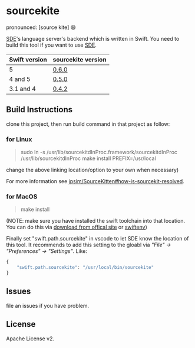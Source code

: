# sourcekite

pronounced: [source kite] :smile:

[SDE](https://github.com/jinmingjian/sde)'s language server's backend which is written in Swift. You need to build this tool if you want to use [SDE](https://github.com/jinmingjian/sde).

| Swift version | sourcekite version                                                |
| ------------- | ----------------------------------------------------------------- |
| 5             | [0.6.0](https://github.com/vknabel/sourcekite/releases/tag/0.6.0) |
| 4 and 5       | [0.5.0](https://github.com/vknabel/sourcekite/releases/tag/0.5.0) |
| 3.1 and 4     | [0.4.2](https://github.com/vknabel/sourcekite/releases/tag/0.4.2) |

## Build Instructions

clone this project, then run build command in that project as follow:

### for Linux

> sudo ln -s /usr/lib/sourcekitdInProc.framework/sourcekitdInProc /usr/lib/sourcekitdInProc
> make install PREFIX=/usr/local

change the above linking location/option to your own when necessary)

For more information see [jpsim/SourceKitten#how-is-sourcekit-resolved](https://github.com/jpsim/SourceKitten#how-is-sourcekit-resolved).

### for MacOS

> make install

(NOTE: make sure you have installed the swift toolchain into that location. You can do this via [download from offical site](https://swift.org/download/#snapshots) or [swiftenv](https://swiftenv.fuller.li))

Finally set "swift.path.sourcekite" in vscode to let SDE know the location of this tool. It recommends to add this setting to the gloabl via _"File" -> "Preferences" -> "Settings"_. Like:

```javascript
{
    "swift.path.sourcekite": "/usr/local/bin/sourcekite"
}
```

## Issues

file an issues if you have problem.

## License

Apache License v2.
